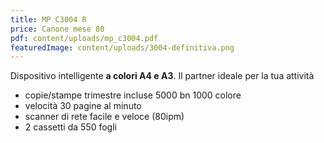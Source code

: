 ```yaml
---
title: MP C3004 R
price: Canone mese 80
pdf: content/uploads/mp_c3004.pdf
featuredImage: content/uploads/3004-definitiva.png
---
```


Dispositivo intelligente **a colori A4 e A3**. Il partner ideale per la tua attività

- copie/stampe trimestre incluse 5000 bn 1000 colore
- velocità 30 pagine al minuto
- scanner di rete facile e veloce (80ipm)
- 2 cassetti da 550 fogli
